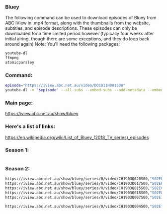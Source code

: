 ### Bluey
The following command can be used to download episodes of Bluey from ABC iView in .mp4 format, along with the thumbnails from
the website, subtitles, and episode descriptions. These episodes can only be downloaded for a time limited period
however (typically four weeks after initial airing, though there are some exceptions, and they do loop back around again)
Note: You'll need the following packages:
```sh
youtube-dl
ffmpeg
atomicparsley
```

### Command:
```sh
episode="https://iview.abc.net.au/video/DO1811H001S00"
youtube-dl -v "$episode" --all-subs --embed-subs --add-metadata --embed-thumbnail
```

### Main page:
https://iview.abc.net.au/show/bluey

### Here's a list of links:
https://en.wikipedia.org/wiki/List_of_Bluey_(2018_TV_series)_episodes



### Season 1:
```sh
```

### Season 2:
```sh
https://iview.abc.net.au/show/bluey/series/0/video/CH1903Q020S00,"S02E01 - Dance Mode"
https://iview.abc.net.au/show/bluey/series/0/video/CH1903Q017S00,"S02E02 - Hammerbarn"
https://iview.abc.net.au/show/bluey/series/0/video/CH1903Q015S00,"S02E08 - Daddy Dropoff"
https://iview.abc.net.au/show/bluey/series/0/video/CH1903Q018S00,"S02E09 - Bingo"
https://iview.abc.net.au/show/bluey/series/0/video/CH1903Q007S00,"S02E10 - Rug Island"

https://iview.abc.net.au/show/bluey/series/0/video/CH1903Q004S00,"S02E?? - Sticky Gecko"
```
